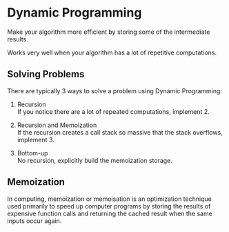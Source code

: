 # Dynamic Programming

Make your algorithm more efficient by storing some of the intermediate results.

Works very well when your algorithm has a lot of repetitive computations.


## Solving Problems

There are typically 3 ways to solve a problem using Dynamic Programming:

1. Recursion <br>
   If you notice there are a lot of repeated computations, implement 2.

2. Recursion and Memoization <br>
   If the recursion creates a call stack so massive that the stack overflows, implement 3.

3. Bottom-up <br>
   No recursion, explicitly build the memoization storage.

## Memoization

In computing, memoization or memoisation is an optimization technique used primarily to speed up computer programs by
storing the results of expensive function calls and returning the cached result when the same inputs occur again.
